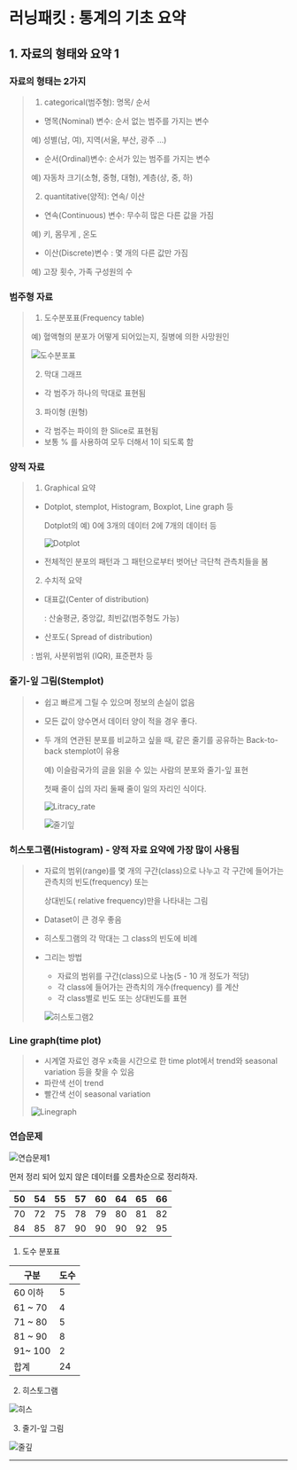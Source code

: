 # 러닝패킷 : 통계의 기초 요약

## 1. 자료의 형태와 요약 1



### 자료의 형태는 2가지

> 1) categorical(범주형): 명목/ 순서
>
> * 명목(Nominal) 변수: 순서 없는 범주를 가지는 변수
>
> 예) 성별(남, 여), 지역(서울, 부산, 광주 ...)
>
> * 순서(Ordinal)변수: 순서가 있는 범주를 가지는 변수
>
> 예) 자동차 크기(소형, 중형, 대형), 계층(상, 중, 하)
>
> 
>
> 2) quantitative(양적): 연속/ 이산
>
> * 연속(Continuous) 변수: 무수히 많은 다른 값을 가짐
>
> 예) 키, 몸무게 , 온도
>
> * 이산(Discrete)변수 : 몇 개의 다른 값만 가짐
>
> 예) 고장 횟수, 가족 구성원의 수



### 범주형 자료

> 1) 도수분포표(Frequency table)
>
> 예) 혈액형의 분포가 어떻게 되어있는지, 질병에 의한 사망원인
>
> ![도수분포표](img/도수분포표.PNG)
>
> 2) 막대 그래프
>
> - 각 범주가 하나의 막대로 표현됨
>
> 
>
> 3) 파이형 (원형)
>
> * 각 범주는 파이의 한 Slice로 표현됨
> * 보통 % 를 사용하여 모두 더해서 1이 되도록 함
>



### 양적 자료

> 1) Graphical 요약
>
> - Dotplot, stemplot, Histogram, Boxplot, Line graph 등
>
>   Dotplot의 예) 0에 3개의 데이터 2에 7개의 데이터 등
>
>   ![Dotplot](img/Dotplot.PNG)
>
> - 전체적인 분포의 패턴과 그 패턴으로부터 벗어난 극단척 관측치들을 봄
>
> 
>
> 2) 수치적 요약
>
> - 대표값(Center of distribution)
>
>   : 산술평균, 중앙값, 최빈값(범주형도 가능)
>
> -  산포도( Spread of distribution)
>
>   : 범위, 사분위범위 (IQR), 표준편차 등



### 줄기-잎 그림(Stemplot)

> - 쉽고 빠르게 그릴 수 있으며 정보의 손실이 없음
>
> - 모든 값이 양수면서 데이터 양이 적을 경우 좋다.
>
> - 두 개의 연관된 분포를 비교하고 싶을 때, 같은 줄기를 공유하는 Back-to-back stemplot이 유용
>
>   예) 이슬람국가의 글을 읽을 수 있는 사람의 분포와 줄기-잎 표현
>
>   첫째 줄이 십의 자리 둘째 줄이 일의 자리인 식이다.
>
>   ![Litracy_rate](img/Litracy_rate.PNG)
>
>   ![줄기잎](img/줄기잎.PNG)



### 히스토그램(Histogram) - 양적 자료 요약에 가장 많이 사용됨

> - 자료의 범위(range)를 몇 개의 구간(class)으로 나누고 각 구간에 들어가는 관측치의 빈도(frequency) 또는
>
>   상대빈도( relative frequency)만을 나타내는 그림
>
> - Dataset이 큰 경우 좋음
>
> - 히스토그램의 각 막대는 그 class의 빈도에 비례
>
> - 그리는 방법
>
>   - 자료의 범위를 구간(class)으로 나눔(5 - 10 개 정도가 적당)
>   - 각 class에 들어가는 관측치의 개수(frequency) 를 계산
>   - 각 class별로 빈도 또는 상대빈도를 표현
>
>   ![히스토그램2](img/히스토그램2.PNG)



### Line graph(time plot)

>- 시계열 자료인 경우 x축을 시간으로 한 time plot에서 trend와 seasonal variation 등을 찾을 수 있음
>- 파란색 선이 trend
>- 빨간색 선이 seasonal variation
>
>![Linegraph](img/Linegraph.PNG)

### 연습문제

![연습문제1](img/연습문제1.PNG)

먼저 정리 되어 있지 않은 데이터를 오름차순으로 정리하자.

| 50   | 54   | 55   | 57   | 60   | 64   | 65   | 66   |
| ---- | ---- | ---- | ---- | ---- | ---- | ---- | ---- |
| 70   | 72   | 75   | 78   | 79   | 80   | 81   | 82   |
| 84   | 85   | 87   | 90   | 90   | 90   | 92   | 95   |

1. 도수 분포표

| 구분    | 도수 |
| ------- | ---- |
| 60 이하 | 5    |
| 61 ~ 70 | 4    |
| 71 ~ 80 | 5    |
| 81 ~ 90 | 8    |
| 91~ 100 | 2    |
| 합계    | 24   |

2. 히스토그램

![히스](img/히스.PNG)

3. 줄기-잎 그림

![줄깊](img/줄깊.PNG)

---

